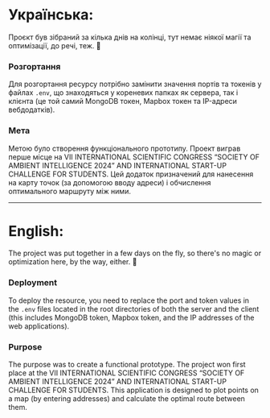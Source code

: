 # Українська:

Проєкт був зібраний за кілька днів на колінці, тут немає ніякої магії та оптимізації, до речі, теж. 🙂

### Розгортання

Для розгортання ресурсу потрібно замінити значення портів та токенів у файлах `.env`, що знаходяться у кореневих папках як сервера, так і клієнта (це той самий MongoDB токен, Mapbox токен та IP-адреси вебдодатків).

### Мета

Метою було створення функціонального прототипу. Проект виграв перше місце на VII INTERNATIONAL SCIENTIFIC CONGRESS “SOCIETY OF AMBIENT INTELLIGENCE 2024” AND INTERNATIONAL START-UP CHALLENGE FOR STUDENTS. Цей додаток призначений для нанесення на карту точок (за допомогою вводу адреси) і обчислення оптимального маршруту між ними.

---

# English:

The project was put together in a few days on the fly, so there's no magic or optimization here, by the way, either. 🙂

### Deployment

To deploy the resource, you need to replace the port and token values in the `.env` files located in the root directories of both the server and the client (this includes MongoDB token, Mapbox token, and the IP addresses of the web applications).

### Purpose

The purpose was to create a functional prototype. The project won first place at the VII INTERNATIONAL SCIENTIFIC CONGRESS “SOCIETY OF AMBIENT INTELLIGENCE 2024” AND INTERNATIONAL START-UP CHALLENGE FOR STUDENTS. This application is designed to plot points on a map (by entering addresses) and calculate the optimal route between them.
